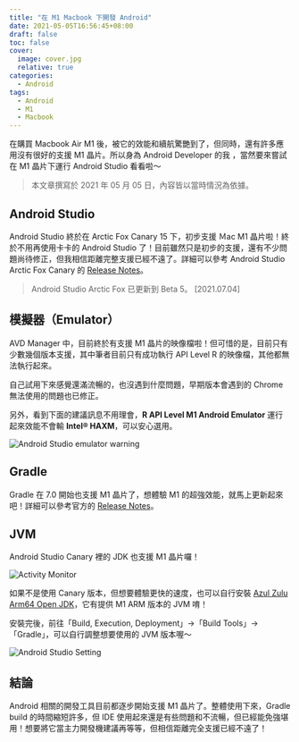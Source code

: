 ```yaml
---
title: "在 M1 Macbook 下開發 Android"
date: 2021-05-05T16:56:45+08:00
draft: false
toc: false
cover:
  image: cover.jpg
  relative: true
categories: 
  - Android
tags:
  - Android
  - M1
  - Macbook
---
```


在購買 Macbook Air M1 後，被它的效能和續航驚艷到了，但同時，還有許多應用沒有很好的支援 M1 晶片。所以身為 Android Developer 的我 ，當然要來嘗試在 M1 晶片下運行 Android Studio 看看啦～
<!--more-->

> 本文章撰寫於 2021 年 05 月 05 日，內容皆以當時情況為依據。

## Android Studio

Android Studio 終於在 Arctic Fox Canary 15 下，初步支援 Ｍac M1 晶片啦！終於不用再使用卡卡的 Android Studio 了！目前雖然只是初步的支援，還有不少問題尚待修正，但我相信距離完整支援已經不遠了。詳細可以參考 Android Studio Arctic Fox Canary 的 [Release Notes](https://androidstudio.googleblog.com/2021/04/android-studio-arctic-fox-canary-15.html)。

> Android Studio Arctic Fox 已更新到 Beta 5。 [2021.07.04]

## 模擬器（Emulator）

AVD Manager 中，目前終於有支援 M1 晶片的映像檔啦！但可惜的是，目前只有少數幾個版本支援，其中筆者目前只有成功執行 API Level R 的映像檔，其他都無法執行起來。

自己試用下來感覺還滿流暢的，也沒遇到什麼問題，早期版本會遇到的 Chrome 無法使用的問題也已修正。

另外，看到下面的建議訊息不用理會，**R API Level M1 Android Emulator** 運行起來效能不會輸 **Intel® HAXM**，可以安心選用。

![Android Studio emulator warning](https://i.imgur.com/TBB18iO.png)

## Gradle

Gradle 在 7.0 開始也支援 M1 晶片了，想體驗 M1 的超強效能，就馬上更新起來吧！詳細可以參考官方的 [Release Notes](https://docs.gradle.org/7.0/release-notes.html)。

## JVM

Android Studio Canary 裡的 JDK 也支援 M1 晶片囉！

![Activity Monitor](https://i.imgur.com/5ZnxK2W.jpg)

如果不是使用 Canary 版本，但想要體驗更快的速度，也可以自行安裝 [Azul Zulu Arm64 Open JDK](https://www.azul.com/downloads/zulu-community/?version=java-8-lts&os=macos&architecture=arm-64-bit&package=jdk)，它有提供 M1 ARM 版本的 JVM 唷！

安裝完後，前往「Build, Execution, Deployment」->「Build Tools」->「Gradle」，可以自行調整想要使用的 JVM 版本喔～

![Android Studio Setting](https://i.imgur.com/TnmpmMG.png)

## 結論

Android 相關的開發工具目前都逐步開始支援 M1 晶片了。整體使用下來，Gradle build 的時間縮短許多，但 IDE 使用起來還是有些問題和不流暢，但已經能免強堪用！想要將它當主力開發機建議再等等，但相信距離完全支援已經不遠了！